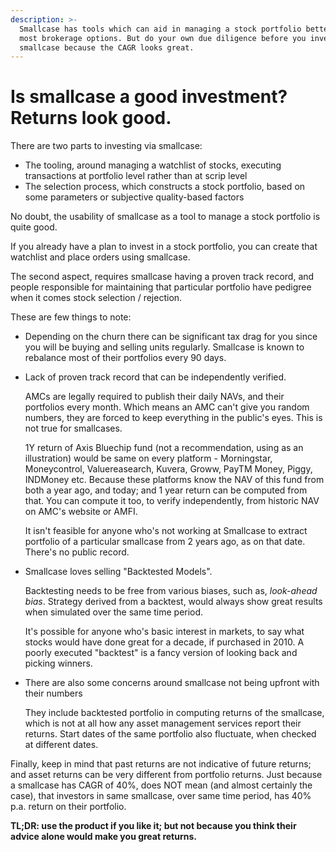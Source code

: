 ```yaml
---
description: >-
  Smallcase has tools which can aid in managing a stock portfolio better than
  most brokerage options. But do your own due diligence before you invest in a
  smallcase because the CAGR looks great.
---
```


# Is smallcase a good investment? Returns look good.

There are two parts to investing via smallcase:

* The tooling, around managing a watchlist of stocks, executing transactions at portfolio level rather than at scrip level
* The selection process, which constructs a stock portfolio, based on some parameters or subjective quality-based factors

No doubt, the usability of smallcase as a tool to manage a stock portfolio is quite good.

If you already have a plan to invest in a stock portfolio, you can create that watchlist and place orders using smallcase.

The second aspect, requires smallcase having a proven track record, and people responsible for maintaining that particular portfolio have pedigree when it comes stock selection / rejection.

These are few things to note:

* Depending on the churn there can be significant tax drag for you since you will be buying and selling units regularly. Smallcase is known to rebalance most of their portfolios every 90 days.
* Lack of proven track record that can be independently verified.

  AMCs are legally required to publish their daily NAVs, and their portfolios every month. Which means an AMC can't give you random numbers, they are forced to keep everything in the public's eyes. This is not true for smallcases.

  1Y return of Axis Bluechip fund \(not a recommendation, using as an illustration\) would be same on every platform - Morningstar, Moneycontrol, Valuereasearch, Kuvera, Groww, PayTM Money, Piggy, INDMoney etc. Because these platforms know the NAV of this fund from both a year ago, and today; and 1 year return can be computed from that. You can compute it too, to verify independently, from historic NAV on AMC's website or AMFI.

  It isn't feasible for anyone who's not working at Smallcase to extract portfolio of a particular smallcase from 2 years ago, as on that date. There's no public record.

* Smallcase loves selling "Backtested Models".

  Backtesting needs to be free from various biases, such as, _look-ahead bias_. Strategy derived from a backtest, would always show great results when simulated over the same time period.

  It's possible for anyone who's basic interest in markets, to say what stocks would have done great for a decade, if purchased in 2010. A poorly executed "backtest" is a fancy version of looking back and picking winners.

* There are also some concerns around smallcase not being upfront with their numbers

  They include backtested portfolio in computing returns of the smallcase, which is not at all how any asset management services report their returns. Start dates of the same portfolio also fluctuate, when checked at different dates.

Finally, keep in mind that past returns are not indicative of future returns; and asset returns can be very different from portfolio returns. Just because a smallcase has CAGR of 40%, does NOT mean \(and almost certainly the case\), that investors in same smallcase, over same time period, has 40% p.a. return on their portfolio.

**TL;DR: use the product if you like it; but not because you think their advice alone would make you great returns.**

